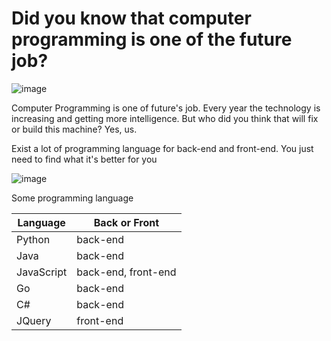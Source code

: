 # Did you know that computer programming is one of the future job? 

![image](https://user-images.githubusercontent.com/94874696/201494620-38c89eac-941d-4b42-99bf-b72752900689.png)


<P> Computer Programming is one of future's job. Every year the technology is increasing and getting more intelligence. But who did you think that will fix or build this machine? Yes, us.
  
<p> Exist a lot of programming language for back-end and front-end. You just need to find what it's better for you

![image](https://user-images.githubusercontent.com/94874696/201494887-a81b3ad9-3503-4500-a8ee-e3f94d3aef31.png)

<p> Some programming language
  
Language   | Back or Front
--------- | ------
Python | back-end
Java | back-end
JavaScript | back-end, front-end
Go | back-end
C# | back-end
JQuery| front-end
